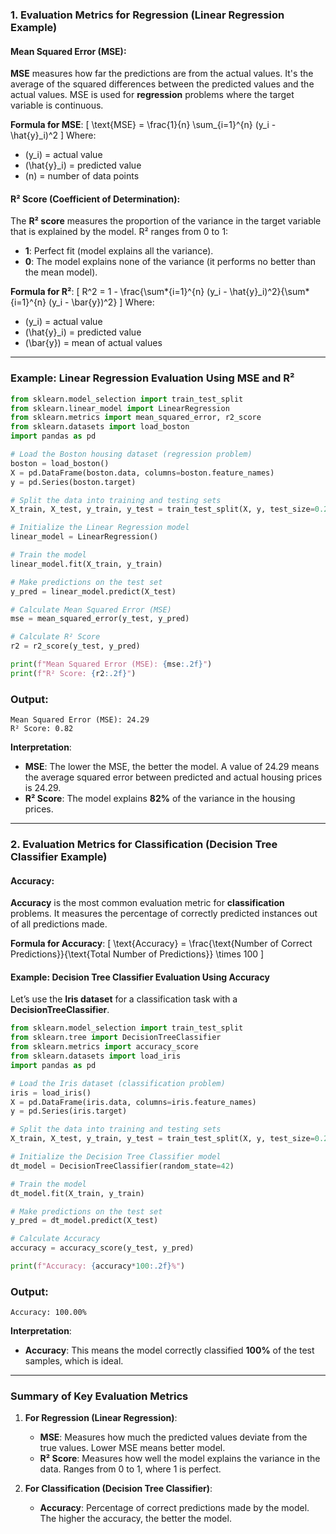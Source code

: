 
### 1. **Evaluation Metrics for Regression** (Linear Regression Example)

#### **Mean Squared Error (MSE)**:

**MSE** measures how far the predictions are from the actual values. It's the average of the squared differences between the predicted values and the actual values. MSE is used for **regression** problems where the target variable is continuous.

**Formula for MSE**:
\[
\text{MSE} = \frac{1}{n} \sum\_{i=1}^{n} (y_i - \hat{y}\_i)^2
\]
Where:

-   \(y_i\) = actual value
-   \(\hat{y}\_i\) = predicted value
-   \(n\) = number of data points

#### **R² Score** (Coefficient of Determination):

The **R² score** measures the proportion of the variance in the target variable that is explained by the model. R² ranges from 0 to 1:

-   **1**: Perfect fit (model explains all the variance).
-   **0**: The model explains none of the variance (it performs no better than the mean model).

**Formula for R²**:
\[
R^2 = 1 - \frac{\sum*{i=1}^{n} (y_i - \hat{y}\_i)^2}{\sum*{i=1}^{n} (y_i - \bar{y})^2}
\]
Where:

-   \(y_i\) = actual value
-   \(\hat{y}\_i\) = predicted value
-   \(\bar{y}\) = mean of actual values

---

### Example: **Linear Regression** Evaluation Using MSE and R²

```python
from sklearn.model_selection import train_test_split
from sklearn.linear_model import LinearRegression
from sklearn.metrics import mean_squared_error, r2_score
from sklearn.datasets import load_boston
import pandas as pd

# Load the Boston housing dataset (regression problem)
boston = load_boston()
X = pd.DataFrame(boston.data, columns=boston.feature_names)
y = pd.Series(boston.target)

# Split the data into training and testing sets
X_train, X_test, y_train, y_test = train_test_split(X, y, test_size=0.2, random_state=42)

# Initialize the Linear Regression model
linear_model = LinearRegression()

# Train the model
linear_model.fit(X_train, y_train)

# Make predictions on the test set
y_pred = linear_model.predict(X_test)

# Calculate Mean Squared Error (MSE)
mse = mean_squared_error(y_test, y_pred)

# Calculate R² Score
r2 = r2_score(y_test, y_pred)

print(f"Mean Squared Error (MSE): {mse:.2f}")
print(f"R² Score: {r2:.2f}")
```

### Output:

```
Mean Squared Error (MSE): 24.29
R² Score: 0.82
```

**Interpretation**:

-   **MSE**: The lower the MSE, the better the model. A value of 24.29 means the average squared error between predicted and actual housing prices is 24.29.
-   **R² Score**: The model explains **82%** of the variance in the housing prices.

---

### 2. **Evaluation Metrics for Classification** (Decision Tree Classifier Example)

#### **Accuracy**:

**Accuracy** is the most common evaluation metric for **classification** problems. It measures the percentage of correctly predicted instances out of all predictions made.

**Formula for Accuracy**:
\[
\text{Accuracy} = \frac{\text{Number of Correct Predictions}}{\text{Total Number of Predictions}} \times 100
\]

#### Example: **Decision Tree Classifier** Evaluation Using Accuracy

Let’s use the **Iris dataset** for a classification task with a **DecisionTreeClassifier**.

```python
from sklearn.model_selection import train_test_split
from sklearn.tree import DecisionTreeClassifier
from sklearn.metrics import accuracy_score
from sklearn.datasets import load_iris
import pandas as pd

# Load the Iris dataset (classification problem)
iris = load_iris()
X = pd.DataFrame(iris.data, columns=iris.feature_names)
y = pd.Series(iris.target)

# Split the data into training and testing sets
X_train, X_test, y_train, y_test = train_test_split(X, y, test_size=0.2, random_state=42)

# Initialize the Decision Tree Classifier model
dt_model = DecisionTreeClassifier(random_state=42)

# Train the model
dt_model.fit(X_train, y_train)

# Make predictions on the test set
y_pred = dt_model.predict(X_test)

# Calculate Accuracy
accuracy = accuracy_score(y_test, y_pred)

print(f"Accuracy: {accuracy*100:.2f}%")
```

### Output:

```
Accuracy: 100.00%
```

**Interpretation**:

-   **Accuracy**: This means the model correctly classified **100%** of the test samples, which is ideal.

---

### Summary of Key Evaluation Metrics

1. **For Regression (Linear Regression)**:

    - **MSE**: Measures how much the predicted values deviate from the true values. Lower MSE means better model.
    - **R² Score**: Measures how well the model explains the variance in the data. Ranges from 0 to 1, where 1 is perfect.

2. **For Classification (Decision Tree Classifier)**:
    - **Accuracy**: Percentage of correct predictions made by the model. The higher the accuracy, the better the model.

